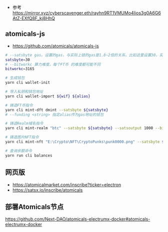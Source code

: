 
- 参考 https://mirror.xyz/cyberscavenger.eth/rayhn9RT1VMUMo4Iios3g0A6G6AtZ-EXfQ8F_kj8HhQ


## atomicals-js
- https://github.com/atomicals/atomicals-js


```bash
# --satsbyte gas。设置的gas，与实际上链的gas是1.8~2倍的关系，比如这里设置30，实际上链gas是54~60sats/vB。
satsbyte=30
# --bitworkc 算力难度。每个FT币 的难度都可能不同
bitworkc=3165

# 生成钱包
yarn cli wallet-init

# 导入私钥和钱包地址
yarn cli wallet-import ${wif} ${alias}

# 铸造FT币指令
yarn cli mint-dft dmint --satsbyte ${satsbyte}
# --funding <string> 指定alias作为gas地址的钱包

# 铸造Realm域名指令
yarn cli mint-realm "btc" --satsbyte ${satsbyte} --satsoutput 1000 --bitworkc ${bitworkc}

# 铸造图片NFT指令
yarn cli mint-nft "E:\Crypto\NFT\CryptoPunks\punk0000.png" --satsbyte ${satsbyte} --satsoutput 1000 --bitworkc ${bitworkc}

# 查询余额命令
yarn run cli balances

```

## 网页版
- https://atomicalmarket.com/inscribe?ticker=electron
- https://satsx.io/inscribe/atomicals

## 部署Atomicals节点
https://github.com/Next-DAO/atomicals-electrumx-docker#atomicals-electrumx-docker